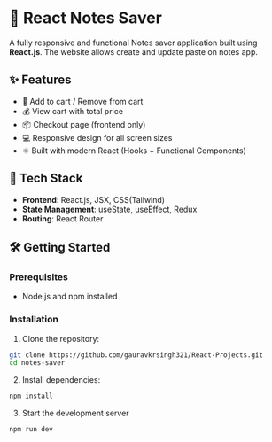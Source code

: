 # 🛒 React Notes Saver

A fully responsive and functional Notes saver application built using **React.js**. The website allows create and update paste on notes app.


## ✨ Features

- 🛒 Add to cart / Remove from cart
- 💰 View cart with total price
- 📦 Checkout page (frontend only)
- 💻 Responsive design for all screen sizes
- ⚛️ Built with modern React (Hooks + Functional Components)

## 🔧 Tech Stack

- **Frontend**: React.js, JSX, CSS(Tailwind)
- **State Management**: useState, useEffect, Redux
- **Routing**: React Router



## 🛠️ Getting Started

### Prerequisites

- Node.js and npm installed

### Installation

1. Clone the repository:

```bash
git clone https://github.com/gauravkrsingh321/React-Projects.git
cd notes-saver
```

2. Install dependencies:
```bash
npm install
```

3. Start the development server
```bash
npm run dev
```